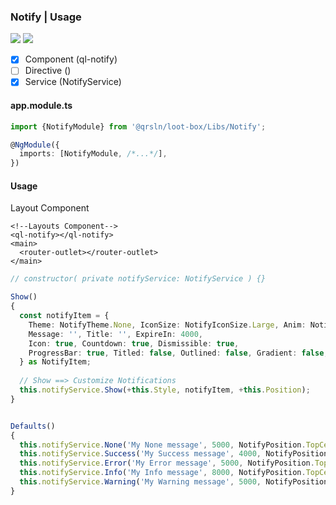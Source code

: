 ### Notify | Usage

[![](https://img.shields.io/badge/Main-readme-white)](../../readme.md)
[![](https://img.shields.io/badge/readme-white)](readme.md)

- [x] Component (ql-notify)
- [ ] Directive ()
- [x] Service (NotifyService)

#### app.module.ts

```typescript
import {NotifyModule} from '@qrsln/loot-box/Libs/Notify';

@NgModule({
  imports: [NotifyModule, /*...*/],
})
```  

#### Usage

Layout Component

````angular2html
<!--Layouts Component-->
<ql-notify></ql-notify>
<main>
  <router-outlet></router-outlet>
</main>
````

```typescript
// constructor( private notifyService: NotifyService ) {}

Show()
{
  const notifyItem = {
    Theme: NotifyTheme.None, IconSize: NotifyIconSize.Large, Anim: NotifyAnim.Grow,
    Message: '', Title: '', ExpireIn: 4000,
    Icon: true, Countdown: true, Dismissible: true,
    ProgressBar: true, Titled: false, Outlined: false, Gradient: false,
  } as NotifyItem;
  
  // Show ==> Customize Notifications
  this.notifyService.Show(+this.Style, notifyItem, +this.Position);
}


Defaults()
{
  this.notifyService.None('My None message', 5000, NotifyPosition.TopCenter);
  this.notifyService.Success('My Success message', 4000, NotifyPosition.TopCenter);
  this.notifyService.Error('My Error message', 5000, NotifyPosition.TopCenter);
  this.notifyService.Info('My Info message', 8000, NotifyPosition.TopCenter);
  this.notifyService.Warning('My Warning message', 5000, NotifyPosition.TopCenter);
}
```   
